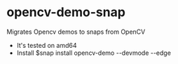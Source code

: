 # opencv-demo-snap
Migrates Opencv demos to snaps from OpenCV
- It's tested on amd64
- Install
  $snap install opencv-demo --devmode --edge
